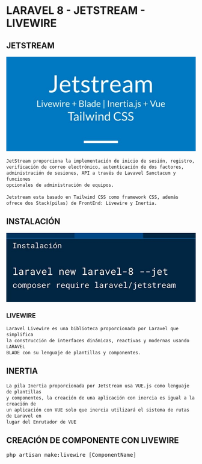 # LARAVEL 8 - JETSTREAM - LIVEWIRE 

## JETSTREAM

<div align="center">
    <img src="./md/jetstream.jpg" alt="img">
</div>

    JetStream proporciona la implementación de inicio de sesión, registro, 
    verificación de correo electrónico, autenticación de dos factores, 
    administración de sesiones, API a través de Lavavel Sanctacum y funciones 
    opcionales de administración de equipos.

    Jetstream esta basado en Tailwind CSS como framework CSS, además
    ofrece dos Stack(pilas) de FrontEnd: Livewire y Inertia.

## INSTALACIÓN

<div align="center">
    <img src="./md/jetstream-install.jpg" alt="img">
</div>

### LIVEWIRE
    Laravel Livewire es una biblioteca proporcionada por Laravel que simplifica
    la construcción de interfaces dinámicas, reactivas y modernas usando LARAVEL 
    BLADE con su lenguaje de plantillas y componentes.

## INERTIA
    La pila Inertia proporcionada por Jetstream usa VUE.js como lenguaje de plantillas
    y componentes, la creación de una aplicación con inercia es igual a la creación de 
    un aplicación con VUE solo que inercia utilizará el sistema de rutas de Laravel en 
    lugar del Enrutador de VUE


## CREACIÓN DE COMPONENTE CON LIVEWIRE
<pre>php artisan make:livewire [ComponentName]</pre>